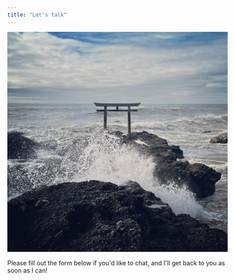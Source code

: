 ```yaml
---
title: "Let's talk"
---
```

![](oarai.jpg?w=320&h=240)

Please fill out the form below if you'd like to chat, and I'll get back to you as soon as I can!

